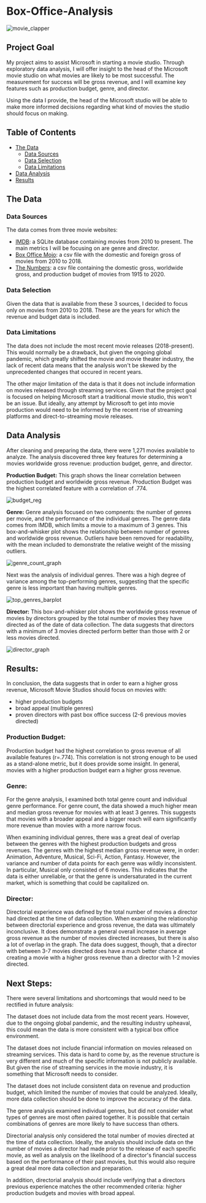 # Box-Office-Analysis
![movie_clapper](https://github.com/luke-lite/Box-Office-Analysis/blob/main/movie_clapper.jpg?raw=true)

## Project Goal

My project aims to assist Microsoft in starting a movie studio. Through exploratory data analysis, I will offer insight to the head of the Microsoft movie studio on what movies are likely to be most successful. The measurement for success will be gross revenue, and I will examine key features such as production budget, genre, and director.

Using the data I provide, the head of the Microsoft studio will be able to make more informed decisions regarding what kind of movies the studio should focus on making.

## Table of Contents
- [The Data](#The-Data)
    - [Data Sources](#Data-Sources)
    - [Data Selection](#Data-Selection)
    - [Data Limitations](#Data-Limitations)
- [Data Analysis](#Data-Analysis)
- [Results](#Results)

## The Data

### Data Sources

The data comes from three movie websites:

- [IMDB](https://www.imdb.com/): a SQLite database containing movies from 2010 to present. The main metrics I will be focusing on are genre and director.
- [Box Office Mojo](https://www.boxofficemojo.com/): a csv file with the domestic and foreign gross of movies from 2010 to 2018.
- [The Numbers](https://www.the-numbers.com/): a csv file containing the domestic gross, worldwide gross, and production budget of movies from 1915 to 2020.

### Data Selection

Given the data that is available from these 3 sources, I decided to focus only on movies from 2010 to 2018. These are the years for which the revenue and budget data is included.

### Data Limitations

The data does not include the most recent movie releases (2018-present). This would normally be a drawback, but given the ongoing global pandemic, which greatly shifted the movie and movie theater industry, the lack of recent data means that the analysis won't be skewed by the unprecedented changes that occured in recent years.

The other major limitation of the data is that it does not include information on movies released through streaming services. Given that the project goal is focused on helping Microsoft start a traditional movie studio, this won't be an issue. But ideally, any attempt by Microsoft to get into movie production would need to be informed by the recent rise of streaming platforms and direct-to-streaming movie releases.

## Data Analysis

After cleaning and preparing the data, there were 1,271 movies available to analyze. The analysis discovered three key features for determining a movies worldwide gross revenue: production budget, genre, and director.

**Production Budget:** This graph shows the linear correlation between production budget and worldwide gross revenue. Production Budget was the highest correlated feature with a correlation of .774.

![budget_reg](https://github.com/luke-lite/Box-Office-Analysis/blob/main//plots/budget_reg.png?raw=true)

**Genre:** Genre analysis focused on two compnents: the number of genres per movie, and the performance of the individual genres. The genre data comes from IMDB, which limits a movie to a maximum of 3 genres. This box-and-whisker plot shows the relationship between number of genres and worldwide gross revenue. Outliers have been removed for readability, with the mean included to demonstrate the relative weight of the missing outliers.

![genre_count_graph](https://github.com/luke-lite/Box-Office-Analysis/blob/main//plots/genre_count_graph.png?raw=true)

Next was the analysis of individual genres. There was a high degree of variance among the top-performing genres, suggesting that the specific genre is less important than having multiple genres.

![top_genres_barplot](https://github.com/luke-lite/Box-Office-Analysis/blob/main//plots/top_genres_barplot.png?raw=true)

**Director:** This box-and-whisker plot shows the worldwide gross revenue of movies by directors grouped by the total number of movies they have directed as of the date of data collection. The data suggests that directors with a minimum of 3 movies directed perform better than those with 2 or less movies directed.

![director_graph](https://github.com/luke-lite/Box-Office-Analysis/blob/main//plots/director_graph.png?raw=true)

## Results:
In conclusion, the data suggests that in order to earn a higher gross revenue, Microsoft Movie Studios should focus on movies with:
 - higher production budgets
 - broad appeal (multiple genres)
 - proven directors with past box office success (2-6 previous movies directed)

### Production Budget:

Production budget had the highest correlation to gross revenue of all available features (r=.774). This correlation is not strong enough to be used as a stand-alone metric, but it does provide some insight. In general, movies with a higher production budget earn a higher gross revenue.

### Genre:

For the genre analysis, I examined both total genre count and individual genre performance. For genre count, the data showed a much higher mean and median gross revenue for movies with at least 3 genres. This suggests that movies with a broader appeal and a bigger reach will earn significantly more revenue than movies with a more narrow focus.

When examining individual genres, there was a great deal of overlap between the genres with the highest production budgets and gross revenues. The genres with the highest median gross revenue were, in order: Animation, Adventure, Musical, Sci-Fi, Action, Fantasy. However, the variance and number of data points for each genre was wildly inconsistent. In particular, Musical only consisted of 6 movies. This indicates that the data is either unreliable, or that the genre is undersaturated in the current market, which is something that could be capitalized on. 

### Director:

Directorial experience was defined by the total number of movies a director had directed at the time of data collection. When examining the relationship between directorial experience and gross revenue, the data was ultimately inconclusive. It does demonstrate a general overall increase in average gross revenue as the number of movies directed increases, but there is also a lot of overlap in the graph. The data does suggest, though, that a director with between 3-7 movies directed does have a much better chance at creating a movie with a higher gross revenue than a director with 1-2 movies directed.

## Next Steps:
There were several limitations and shortcomings that would need to be rectified in future analysis:

The dataset does not include data from the most recent years. However, due to the ongoing global pandemic, and the resulting industry upheaval, this could mean the data is more consistent with a typical box office environment.

The dataset does not include financial information on movies released on streaming services. This data is hard to come by, as the revenue structure is very different and much of the specific information is not publicly available. But given the rise of streaming services in the movie industry, it is something that Microsoft needs to consider.

The dataset does not include consistent data on revenue and production budget, which limited the number of movies that could be analyzed. Ideally, more data collection should be done to improve the accuracy of the data.

The genre analysis examined individual genres, but did not consider what types of genres are most often paired together. It is possible that certain combinations of genres are more likely to have success than others.

Directorial analysis only considered the total number of movies directed at the time of data collection. Ideally, the analysis should include data on the number of movies a director had made prior to the release of each specific movie, as well as analysis on the likelihood of a director's financial success based on the performance of their past movies, but this would also require a great deal more data collection and preparation.

In addition, directorial analysis should include verifying that a directors previous experience matches the other recommended criteria: higher production budgets and movies with broad appeal.
